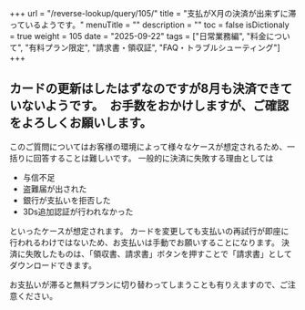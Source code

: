 +++
url = "/reverse-lookup/query/105/"
title = "支払がX月の決済が出来ずに滞っているようです。"
menuTitle = ""
description = ""
toc = false
isDictionaly = true
weight = 105
date = "2025-09-22"
tags = ["日常業務編", "料金について", "有料プラン限定", "請求書・領収証", "FAQ・トラブルシューティング"]
+++

## カードの更新はしたはずなのですが8月も決済できていないようです。　お手数をおかけしますが、ご確認をよろしくお願いします。

このご質問についてはお客様の環境によって様々なケースが想定されるため、一括りに回答することは難しいです。
一般的に決済に失敗する理由としては

- 与信不足
- 盗難届が出された
- 銀行が支払いを拒否した
- 3Ds追加認証が行われなかった

といったケースが想定されます。
カードを変更しても支払いの再試行が即座に行われるわけではないため、お支払いは手動でお願いすることになります。
決済に失敗したものは、「領収書、請求書」ボタンを押すことで「請求書」としてダウンロードできます。

お支払いが滞ると無料プランに切り替わってしまうことも有りえますので、ご注意ください。

